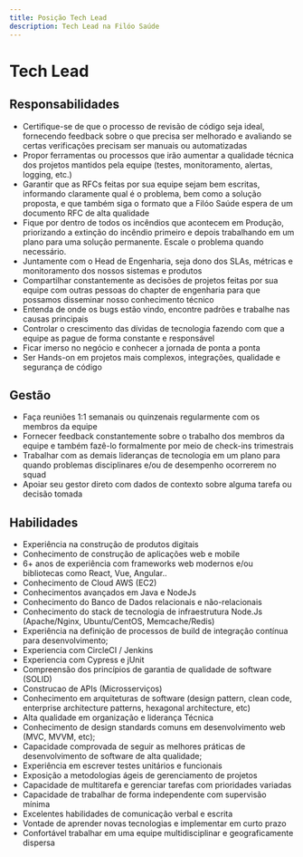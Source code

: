 ```yaml
---
title: Posição Tech Lead
description: Tech Lead na Filóo Saúde
---
```


# Tech Lead

## Responsabilidades

- Certifique-se de que o processo de revisão de código seja ideal, fornecendo feedback sobre o que precisa ser melhorado e avaliando se certas verificações precisam ser manuais ou automatizadas
- Propor ferramentas ou processos que irão aumentar a qualidade técnica dos projetos mantidos pela equipe (testes, monitoramento, alertas, logging, etc.)
- Garantir que as RFCs feitas por sua equipe sejam bem escritas, informando claramente qual é o problema, bem como a solução proposta, e que também siga o formato que a Filóo Saúde espera de um documento RFC de alta qualidade
- Fique por dentro de todos os incêndios que acontecem em Produção, priorizando a extinção do incêndio primeiro e depois trabalhando em um plano para uma solução permanente. Escale o problema quando necessário.
- Juntamente com o Head de Engenharia, seja dono dos SLAs, métricas e monitoramento dos nossos sistemas e produtos
- Compartilhar constantemente as decisões de projetos feitas por sua equipe com outras pessoas do chapter de engenharia para que possamos disseminar nosso conhecimento técnico
- Entenda de onde os bugs estão vindo, encontre padrões e trabalhe nas causas principais
- Controlar o crescimento das dívidas de tecnologia fazendo com que a equipe as pague de forma constante e responsável
- Ficar imerso no negócio e conhecer a jornada de ponta a ponta
- Ser Hands-on em projetos mais complexos, integrações, qualidade e segurança de código

## Gestão

- Faça reuniões 1:1 semanais ou quinzenais regularmente com os membros da equipe
- Fornecer feedback constantemente sobre o trabalho dos membros da equipe e também fazê-lo formalmente por meio de check-ins trimestrais
- Trabalhar com as demais lideranças de tecnologia em um plano para quando problemas disciplinares e/ou de desempenho ocorrerem no squad
- Apoiar seu gestor direto com dados de contexto sobre alguma tarefa ou decisão tomada

## Habilidades

- Experiência na construção de produtos digitais
- Conhecimento de construção de aplicações web e mobile
- 6+ anos de experiência com frameworks web modernos e/ou bibliotecas como React, Vue, Angular..
- Conhecimento de Cloud AWS (EC2)
- Conhecimentos avançados em Java e NodeJs
- Conhecimento do Banco de Dados relacionais e não-relacionais
- Conhecimento do stack de tecnologia de infraestrutura Node.Js (Apache/Nginx, Ubuntu/CentOS, Memcache/Redis)
- Experiência na definição de processos de build de integração contínua para desenvolvimento;
- Experiencia com CircleCI / Jenkins
- Experiencia com Cypress e jUnit
- Compreensão dos princípios de garantia de qualidade de software (SOLID)
- Construcao de APIs (Microsserviços)
- Conhecimento em arquiteturas de software (design pattern, clean code, enterprise architecture patterns, hexagonal architecture, etc)
- Alta qualidade em organização e liderança Técnica
- Conhecimento de design standards comuns em desenvolvimento web (MVC, MVVM, etc);
- Capacidade comprovada de seguir as melhores práticas de desenvolvimento de software de alta qualidade;
- Experiência em escrever testes unitários e funcionais
- Exposição a metodologias ágeis de gerenciamento de projetos
- Capacidade de multitarefa e gerenciar tarefas com prioridades variadas
- Capacidade de trabalhar de forma independente com supervisão mínima
- Excelentes habilidades de comunicação verbal e escrita
- Vontade de aprender novas tecnologias e implementar em curto prazo
- Confortável trabalhar em uma equipe multidisciplinar e geograficamente dispersa
